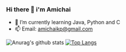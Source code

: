 ### Hi there 👋 i'm Amichai



- 🌱 I’m currently learning Java, Python and C 
- 📫 Email: amichaikp@gmail.com

![Anurag's github stats](https://github-readme-stats.vercel.app/api?username=amichaikafka&show_icons=true&theme=radical)
[![Top Langs](https://github-readme-stats.vercel.app/api/top-langs/?username=amichaikafka&layout=compact&theme=radical)](https://github.com/amichaikafka/github-readme-stats)
